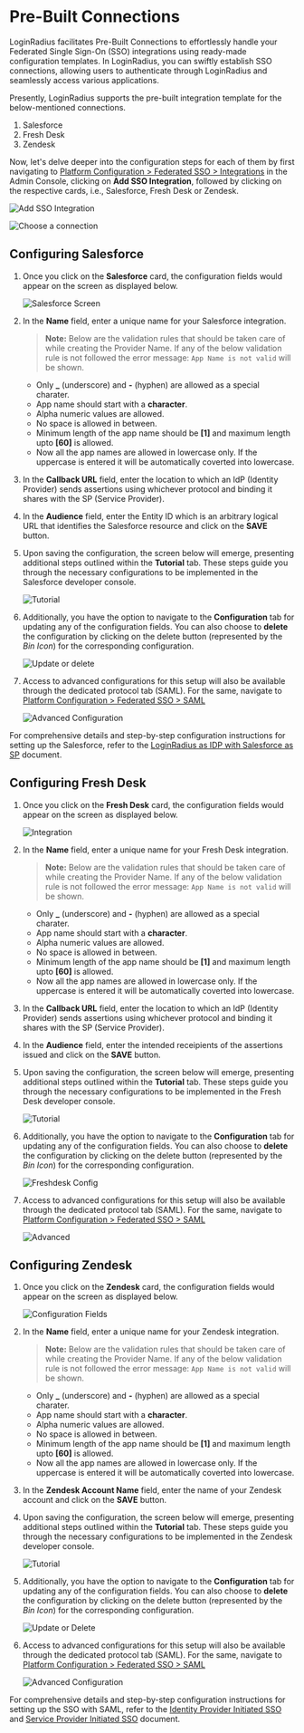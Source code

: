 # Pre-Built Connections

LoginRadius facilitates Pre-Built Connections to effortlessly handle your Federated Single Sign-On (SSO) integrations using ready-made configuration templates. In LoginRadius, you can swiftly establish SSO connections, allowing users to authenticate through LoginRadius and seamlessly access various applications. 

Presently, LoginRadius supports the pre-built integration template for the below-mentioned connections.

1. Salesforce
2. Fresh Desk
3. Zendesk

Now, let's delve deeper into the configuration steps for each of them by first navigating to [Platform Configuration > Federated SSO > Integrations](https://adminconsole.loginradius.com/platform-configuration/access-configuration/federated-sso/integrations) in the Admin Console, clicking on **Add SSO Integration**, followed by clicking on the respective cards, i.e., Salesforce, Fresh Desk or Zendesk.

![Add SSO Integration](https://apidocs.lrcontent.com/images/Federated-SSO---Pre-Built-Connections---Step-1_9159857016588881ec886e6.43518430.png "Add SSO Integration")

![Choose a connection](https://apidocs.lrcontent.com/images/Federated-SSO---Pre-Built-Connections---Step-2_20178493896588955e72f9c4.98289465.png "Choose a connection")

## Configuring Salesforce

1. Once you click on the **Salesforce** card, the configuration fields would appear on the screen as displayed below.

    ![Salesforce Screen](https://apidocs.lrcontent.com/images/Federated-SSO---Pre-Built-Connections---Step-3_1369195489658896d1558f37.03863573.png "Salesforce Screen")

2. In the **Name** field, enter a unique name for your Salesforce integration.
        
    > **Note:** Below are the validation rules that should be taken care of while creating the Provider Name. If any of the below validation rule is not followed the error message: `App Name is not valid` will be shown.

    - Only **\_** (underscore) and **-** (hyphen) are allowed as a special charater.
    - App name should start with a **character**.
    - Alpha numeric values are allowed.
    - No space is allowed in between.
    - Minimum length of the app name should be **[1]** and maximum length upto **[60]** is allowed.
    - Now all the app names are allowed in lowercase only. If the uppercase is entered it will be automatically coverted into lowercase.

3. In the **Callback URL** field, enter the location to which an IdP (Identity Provider) sends assertions using whichever protocol and binding it shares with the SP (Service Provider).

4. In the **Audience** field, enter the Entity ID which is an arbitrary logical URL that identifies the Salesforce resource and click on the **SAVE** button.

5. Upon saving the configuration, the screen below will emerge, presenting additional steps outlined within the **Tutorial** tab. These steps guide you through the necessary configurations to be implemented in the Salesforce developer console.

    ![Tutorial](https://apidocs.lrcontent.com/images/Federated-SSO---Pre-Built-Connections---Step-4_98717710658898fb9d97c3.25656005.png "Tutorial")

6. Additionally, you have the option to navigate to the **Configuration** tab for updating any of the configuration fields. You can also choose to **delete** the configuration by clicking on the delete button (represented by the _Bin Icon_) for the corresponding configuration.

    ![Update or delete](https://apidocs.lrcontent.com/images/Federated-SSO---Pre-Built-Connections---Step-5_18648652886588e105e1f568.24252141.png "Update or delete")

7. Access to advanced configurations for this setup will also be available through the dedicated protocol tab (SAML). For the same, navigate to [Platform Configuration > Federated SSO > SAML](https://adminconsole.loginradius.com/platform-configuration/access-configuration/federated-sso/saml)

    ![Advanced Configuration](https://apidocs.lrcontent.com/images/Federated-SSO---Pre-Built-Connections---Step-6_207064057565889b24e6d848.02877630.png "Advanced Configuration")

For comprehensive details and step-by-step configuration instructions for setting up the Salesforce, refer to the [LoginRadius as IDP with Salesforce as SP](/single-sign-on/concept/saml-providers/salesforce) document.
   
## Configuring Fresh Desk

1. Once you click on the **Fresh Desk** card, the configuration fields would appear on the screen as displayed below.

    ![Integration](https://apidocs.lrcontent.com/images/Federated-SSO---Pre-Built-Connections---Step-7_193348430265889d0045b500.37334418.png "Integration")

2. In the **Name** field, enter a unique name for your Fresh Desk integration.
        
    > **Note:** Below are the validation rules that should be taken care of while creating the Provider Name. If any of the below validation rule is not followed the error message: `App Name is not valid` will be shown.

    - Only **\_** (underscore) and **-** (hyphen) are allowed as a special charater.
    - App name should start with a **character**.
    - Alpha numeric values are allowed.
    - No space is allowed in between.
    - Minimum length of the app name should be **[1]** and maximum length upto **[60]** is allowed.
    - Now all the app names are allowed in lowercase only. If the uppercase is entered it will be automatically coverted into lowercase.

3. In the **Callback URL** field, enter the location to which an IdP (Identity Provider) sends assertions using whichever protocol and binding it shares with the SP (Service Provider).

4. In the **Audience** field, enter the intended receipients of the assertions issued and click on the **SAVE** button.

5. Upon saving the configuration, the screen below will emerge, presenting additional steps outlined within the **Tutorial** tab. These steps guide you through the necessary configurations to be implemented in the Fresh Desk developer console.

    ![Tutorial](https://apidocs.lrcontent.com/images/Federated-SSO---Pre-Built-Connections---Step-8_127506219265889e7ac5e4f6.01195582.png "Tutorial")

6. Additionally, you have the option to navigate to the **Configuration** tab for updating any of the configuration fields. You can also choose to **delete** the configuration by clicking on the delete button (represented by the _Bin Icon_) for the corresponding configuration.

    ![Freshdesk Config](https://apidocs.lrcontent.com/images/Freshdesk_5830547756588d92b9a0027.80938103.png "Freshdesk Config")

7. Access to advanced configurations for this setup will also be available through the dedicated protocol tab (SAML). For the same, navigate to [Platform Configuration > Federated SSO > SAML](https://adminconsole.loginradius.com/platform-configuration/access-configuration/federated-sso/saml)

    ![Advanced](https://apidocs.lrcontent.com/images/Federated-SSO---Pre-Built-Connections---Step-9_137406274165889ff0029734.77373638.png "Advanced")

## Configuring Zendesk

1. Once you click on the **Zendesk** card, the configuration fields would appear on the screen as displayed below.

    ![Configuration Fields](https://apidocs.lrcontent.com/images/Federated-SSO---Pre-Built-Connections---Step-10_5902365696588a2d68b4a21.47708015.png "Configuration Fields")

2. In the **Name** field, enter a unique name for your Zendesk integration.
        
    > **Note:** Below are the validation rules that should be taken care of while creating the Provider Name. If any of the below validation rule is not followed the error message: `App Name is not valid` will be shown.

    - Only **\_** (underscore) and **-** (hyphen) are allowed as a special charater.
    - App name should start with a **character**.
    - Alpha numeric values are allowed.
    - No space is allowed in between.
    - Minimum length of the app name should be **[1]** and maximum length upto **[60]** is allowed.
    - Now all the app names are allowed in lowercase only. If the uppercase is entered it will be automatically coverted into lowercase.

3. In the **Zendesk Account Name** field, enter the name of your Zendesk account and click on the **SAVE** button.

4. Upon saving the configuration, the screen below will emerge, presenting additional steps outlined within the **Tutorial** tab. These steps guide you through the necessary configurations to be implemented in the Zendesk developer console.

    ![Tutorial](https://apidocs.lrcontent.com/images/Federated-SSO---Pre-Built-Connections---Step-11_17994103216588a459272f23.97074824.png "Tutorial")

5. Additionally, you have the option to navigate to the **Configuration** tab for updating any of the configuration fields. You can also choose to **delete** the configuration by clicking on the delete button (represented by the _Bin Icon_) for the corresponding configuration.

    ![Update or Delete](https://apidocs.lrcontent.com/images/Federated-SSO---Pre-Built-Connections---Step-12_3918944826588a4db7a27d5.20340179.png "Update or Delete")

6. Access to advanced configurations for this setup will also be available through the dedicated protocol tab (SAML). For the same, navigate to [Platform Configuration > Federated SSO > SAML](https://adminconsole.loginradius.com/platform-configuration/access-configuration/federated-sso/saml)

    ![Advanced Configuration](https://apidocs.lrcontent.com/images/Federated-SSO---Pre-Built-Connections---Step-13_1692480496588a55ece8f30.80539568.png "Advanced Configuration")

For comprehensive details and step-by-step configuration instructions for setting up the SSO with SAML, refer to the [Identity Provider Initiated SSO](/single-sign-on/tutorial/federated-sso/saml/idp-initiated/#partconfigurationinadminconsole2) and [Service Provider Initiated SSO](/single-sign-on/tutorial/federated-sso/saml/sp-initiated) document.